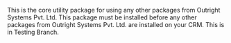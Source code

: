 This is the core utility package for using any other packages from Outright Systems Pvt. Ltd.
This package must be installed before any other packages from Outright Systems Pvt. Ltd. are installed on your CRM.
This is in Testing Branch.

